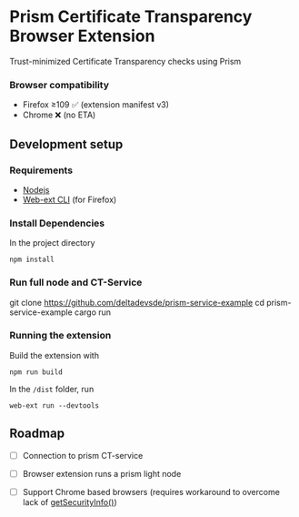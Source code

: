 # Prism Certificate Transparency Browser Extension

Trust-minimized Certificate Transparency checks using Prism

### Browser compatibility
- Firefox ≥109 ✅ (extension manifest v3)
- Chrome ❌ (no ETA)

## Development setup

### Requirements
- [Nodejs][nodejs]
- [Web-ext CLI][webext] (for Firefox)

### Install Dependencies
In the project directory

    npm install

### Run full node and CT-Service

git clone https://github.com/deltadevsde/prism-service-example
    cd prism-service-example
    cargo run
    

### Running the extension
Build the extension with

    npm run build

In the ```/dist``` folder, run

    web-ext run --devtools

## Roadmap

- [ ] Connection to prism CT-service
- [ ] Browser extension runs a prism light node
- [ ] Support Chrome based browsers (requires workaround to overcome lack of
      [getSecurityInfo()][getsecurityinfo])


[nodejs]: https://nodejs.org/
[webext]: https://github.com/mozilla/web-ext/
[getsecurityinfo]: https://developer.mozilla.org/en-US/docs/Mozilla/Add-ons/WebExtensions/API/webRequest/getSecurityInfo
